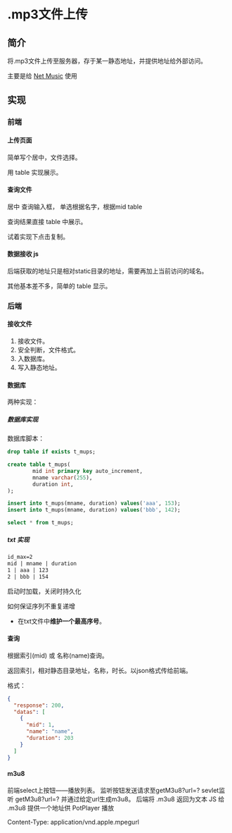 # .mp3文件上传

## 简介

将.mp3文件上传至服务器，存于某一静态地址，并提供地址给外部访问。

主要是给 [Net Music](https://github.com/TartaricAcid/NetMusic) 使用

## 实现

### 前端

#### 上传页面

简单写个居中，文件选择。

用 table 实现展示。

#### 查询文件

居中
查询输入框，
单选根据名字，根据mid
table

查询结果直接 table 中展示。

试着实现下点击复制。

#### 数据接收 js

后端获取的地址只是相对static目录的地址，需要再加上当前访问的域名。

其他基本差不多，简单的 table 显示。

### 后端

#### 接收文件

1. 接收文件。
2. 安全判断，文件格式。
3. 入数据库。
4. 写入静态地址。

#### 数据库

两种实现：

##### 数据库实现

数据库脚本：

```sql
drop table if exists t_mups;

create table t_mups(
        mid int primary key auto_increment,
        mname varchar(255),
        duration int,
);

insert into t_mups(mname, duration) values('aaa', 153);
insert into t_mups(mname, duration) values('bbb', 142);

select * from t_mups;
```

##### txt 实现

```txt
id_max=2
mid | mname | duration 
1 | aaa | 123
2 | bbb | 154 
```

启动时加载，关闭时持久化

如何保证序列不重复递增

- 在txt文件中**维护一个最高序号**。


#### 查询

根据索引(mid) 或 名称(name)查询。

返回索引，相对静态目录地址，名称，时长。以json格式传给前端。

格式：
```json
{
  "response": 200,
  "datas": [
    {
      "mid": 1,
      "name": "name",
      "duration": 203
    }
  ]
}
```

#### m3u8

前端select上按钮——播放列表。
监听按钮发送请求至getM3u8?url=?
sevlet监听 getM3u8?url=? 并通过给定url生成m3u8。
后端将 .m3u8 返回为文本
JS 给 .m3u8 提供一个地址供 PotPlayer 播放

Content-Type: application/vnd.apple.mpegurl